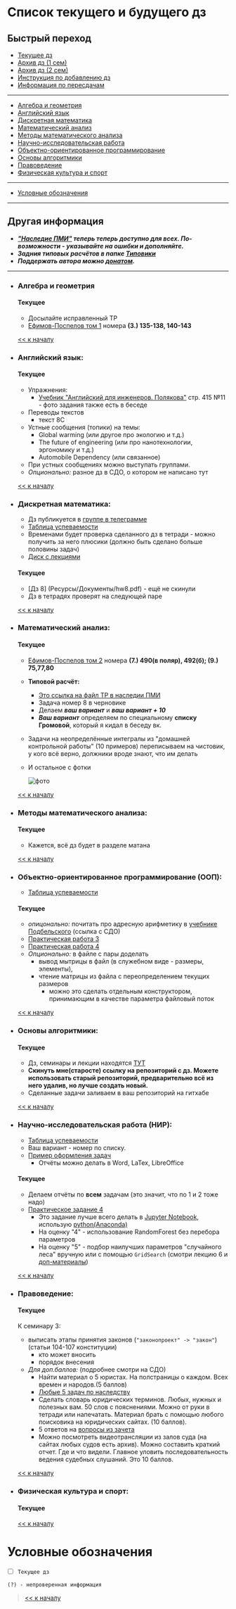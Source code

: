# Список текущего и будущего дз

## Быстрый переход

- [Текущее дз](README.md#Список-текущего-и-будущего-дз)
- [Архив дз (1 сем)](Дз_1_семестр.md#Список-старого-дз-за-1-семестр.)
- [Архив дз (2 сем)](Дз_2_семестр.md#Список-старого-дз-за-2-семестр.)
- [Инструкция по добавлению дз](Как_вам_добавлять_сюда_дз/Как_добавить_дз.md)
- [Информация по пересдачам](пересдачи.md)

***

- [Алгебра и геометрия](#Алгебра-и-геометрия)
- [Английский язык](#Английский-язык)
- [Дискретная математика](#Дискретная-математика)
- [Математический анализ](#Математический-анализ)
- [Методы математического анализа](#Методы-математического-анализа)
- [Научно-исследовательская работа](#Научно-исследовательская-работа-НИР)
- [Объектно-ориентированное программирование](#Объектно-ориентированное-программирование-ООП)
- [Основы алгоритмики](#Основы-алгоритмики)
- [Правоведение](#Правоведение)
- [Физическая культура и спорт](#Физическая-культура-и-спорт)

***
    
- [Условные обозначения](#Условные-обозначения)

***

## Другая информация

- __*["Наследие ПМИ"](https://github.com/appliedMathematicsAndComputerScience/PMI_legacy) теперь теперь доступно для всех. По-возможности - указывайте на ошибки и дополняйте.*__
-  __*Задния типовых расчётов в папке [Типовики](https://github.com/nektonick/KMBO-01-homework/tree/master/%D0%A2%D0%B8%D0%BF%D0%BE%D0%B2%D0%B8%D0%BA%D0%B8)*__
- __*Поддержать автора можно [донатом](https://www.tinkoff.ru/rm/grebnev.nikita7/9UP5Q99768).*__

***

- ### Алгебра и геометрия 
    #### Текущее
    - Досылайте исправленный ТР    
    - [Ефимов-Поспелов том 1](Книги/Ефимов_Поспелов_Сборник_задач_по_математике_том_1.pdf) номера **(3.) 135-138, 140-143**  

    [<< к началу](#Быстрый-переход)

- ### Английский язык:
    #### Текущее
    - Упражнения:
      - [Учебник "Английский для инженеров. Полякова"](https://github.com/appliedMathematicsAndComputerScience/PMI_legacy/blob/master/1%20%D0%BA%D1%83%D1%80%D1%81/2-%D0%BE%D0%B9%20%D1%81%D0%B5%D0%BC%D0%B5%D1%81%D1%82%D1%80/%D0%90%D0%BD%D0%B3%D0%BB%D0%B8%D0%B9%D1%81%D0%BA%D0%B8%D0%B9%20%D1%8F%D0%B7%D1%8B%D0%BA/%D0%90%D0%BD%D0%B3%D0%BB%D0%B8%D0%B9%D1%81%D0%BA%D0%B8%D0%B9%20%D0%B4%D0%BB%D1%8F%20%D0%B8%D0%BD%D0%B6%D0%B5%D0%BD%D0%B5%D1%80%D0%BE%D0%B2.%20%D0%9F%D0%BE%D0%BB%D1%8F%D0%BA%D0%BE%D0%B2%D0%B0.pdf) стр. 415 №11 - фото задания также есть в беседе
    - Переводы текстов
      - текст 8C
    - Устные сообщения (топики) на темы:
      - Global warming (или другое про экологию и т.д.)
      - The future of engineering (или про нанотехнологии, эргономику и т.д.)
      - Automobile Dependency (или связанное)
    - При устных сообщениях можно выступать группами.
    - *Опционально:* разное дз в СДО, о котором не написано тут
    
    [<< к началу](#Быстрый-переход)
    
    
- ### Дискретная математика:
    - Дз публикуется в [группе в телеграмме](https://t.me/joinchat/H2C6xYWNUwI07E5D)  
    - [Таблица успеваемости](https://docs.google.com/spreadsheets/d/17HMX-D0ettkm7mfQOLKDkYsT3Yi7FvsxfWhwNgDI6ys/edit#gid=0)
    - Временами будет проверка сделанного дз в тетради - можно получить за него плюсики (должно быть сделано больше половины задач)
    - [Диск с лекциями](https://drive.google.com/drive/folders/1cFywUQoRWgOEfyCtY3Tev0RE9xvpJTtz)
    #### Текущее 
    - [Дз 8] (Ресурсы/Документы/hw8.pdf) - ещё не скинули
    - Дз в тетрадях проверят на следующей паре

    [<< к началу](#Быстрый-переход)

- ### Математический анализ:
    #### Текущее
    - [Ефимов-Поспелов том 2](Книги/Ефимов_Поспелов_Сборник_задач_по_математике_том_2.pdf) номера **(7.) 490(в поляр), 492(б); (9.) 75,77,80**
    - **Типовой расчёт:**
      - [Это ссылка на файл ТР в наследии ПМИ](https://github.com/appliedMathematicsAndComputerScience/PMI_legacy/blob/master/1%20%D0%BA%D1%83%D1%80%D1%81/2-%D0%BE%D0%B9%20%D1%81%D0%B5%D0%BC%D0%B5%D1%81%D1%82%D1%80/%D0%9C%D0%B0%D1%82%D0%B5%D0%BC%D0%B0%D1%82%D0%B8%D1%87%D0%B5%D1%81%D0%BA%D0%B8%D0%B9%20%D0%B0%D0%BD%D0%B0%D0%BB%D0%B8%D0%B7/%D0%97%D0%B0%D0%B4%D0%B0%D0%BD%D0%B8%D1%8F%20%D1%82%D0%B8%D0%BF%D0%BE%D0%B2%D0%BE%D0%B3%D0%BE%20%D1%80%D0%B0%D1%81%D1%87%D0%B5%D1%82%D0%B0/Tr_ma2s-e.pdf)
      - Задача номер 8 в черновике
      - Делаем ***ваш вариант*** и ***ваш вариант + 10*** 
      - ***Ваш вариант*** определяем по специальному **списку Громовой**, который я кидал в беседу вк.
    - Задачи на неопределённые интегралы из "домашней контрольной работы" (10 примеров) переписываем на чистовик, у кого всё верно, должники вроде знают, что им делать
    - И остальное с фотки 
    
      ![фото](Ресурсы/Изображения/2сем/матан_1.jpg) 

    [<< к началу](#Быстрый-переход) 
    
- ### Методы математического анализа:
    #### Текущее
    - Кажется, всё дз будет в разделе матана

    [<< к началу](#Быстрый-переход)

- ### Объектно-ориентированное программирование (ООП):
    - [Таблица успеваемости](https://yadi.sk/i/nlS1gRgAnpLtsQ)
    #### Текущее
    - *опицонально:* почитать про адресную арифметику в [учебнике Подбельского](https://online-edu.mirea.ru/pluginfile.php?file=%2F689864%2Fmod_resource%2Fcontent%2F1%2F%D0%9F%D0%BE%D0%B4%D0%B1%D0%B5%D0%BB%D1%8C%D1%81%D0%BA%D0%B8%D0%B9%20%D0%92.%20%D0%92.%20-%20%D0%AF%D0%B7%D1%8B%D0%BA%20%D0%A1%D0%B8%2B%2B.%205-%D0%B5%20%D0%B8%D0%B7%D0%B4.%2C%202003.djvu) (ссылка с СДО)
    - [Практическая работа 3](https://disk.yandex.ru/i/BokA3ixZocBCQA)
    - [Практическая работа 4](https://disk.yandex.ru/i/DZIIsU0kU_vW2w)
    - *Опционально:* в файле с пары доделать 
      - вывод мытрицы в файл (в служебном виде - размеры, элементы), 
      - чтение матрицы из файла с переопределением текущих размеров
        - можно это сделать отдельным конструктором, принимающим в качестве параметра файловый поток

    [<< к началу](#Быстрый-переход)

- ### Основы алгоритмики:
    #### Текущее
    - Дз, семинары и лекции находятся [ТУТ](https://github.com/Vibof/ProgrammingManual_part2)
    - **Скинуть мне(старосте) ссылку на репозиторий с дз. Можете использовать старый репозиторий, предварительно всё из него удалив, но лучше создать новый.**
    - Сделанные задачи заливаем в ваш репозиторий на гитхабе


    [<< к началу](#Быстрый-переход)

- ### Научно-исследовательская работа (НИР):
    - [Таблица успеваемости](https://yadi.sk/i/JZfIHtwcLMeGaA)
    - Ваш вариант - номер по списку.
    - [Пример оформления задач](https://yadi.sk/i/eVXJq10--d83Lg)
        - Отчёты можно делать в Word, LaTex, LibreOffice
    #### Текущее
    - Делаем отчёты по **всем** задачам (это значит, что по 1 и 2 тоже надо)
    - [Практическое задание 4](https://yadi.sk/i/v4wvUGJlJxhyRA)
      - Это задание лучше всего делать в [Jupyter Notebook](https://jupyter.org/), использую [python(Anaconda)](https://www.anaconda.com/products/individual)
      - На оценку "4" - использование RandomForest без перебора параметров
      - На оценку "5" - подбор наилучших параметров "случайного леса" вручную или с помощью `GridSearch` (смотри лекцию 6 и [доп-материалы](https://disk.yandex.ru/d/gL-M8kNr5k9a4g))

    [<< к началу](#Быстрый-переход)

- ### Правоведение:
    #### Текущее
    К семинару 3:
    - выписать этапы принятия законов (`"законопроект" -> "закон"`) (статьи 104-107 конституции)
      - кто может вносить
      - порядок внесения
    - *Для доп.баллов:* (подробнее смотри на СДО)
      -  Найти материал о 5 юристах. На полстраницы о каждом. Всех времен и народов.(5 баллов)
      - [Любые 5 задач по наследству](https://online-edu.mirea.ru/mod/resource/view.php?id=219357)
      -  Сделать словарь юридических терминов. Любых, нужных и полезных вам. 50 слов с пояснениями. Можно от руки в тетради или напечатать. Материал брать с помощью любого поисковика на юридических сайтах. (10 баллов).
      - 5 ответов на [вопросы из зачета](https://online-edu.mirea.ru/mod/resource/view.php?id=219407)
      -  Можно посмотреть видеотрансляции из залов суда (на сайтах любых судов есть архив). Можно составить краткий отчет. Где и что видели. Главное уловить последовательность ведения судебных слушаний. Это 10 баллов.
    
    
    [<< к началу](#Быстрый-переход)

- ### Физическая культура и спорт:
    #### Текущее

    [<< к началу](#Быстрый-переход)

# Условные обозначения

- [ ] `Текущее дз`

`(?) - непроверенная информация`

> [<< к началу](#Быстрый-переход)
